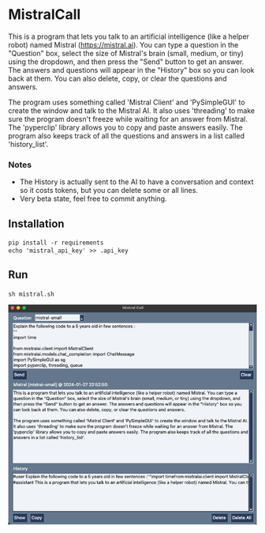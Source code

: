 # MistralCall

This is a program that lets you talk to an artificial intelligence (like a helper robot) named Mistral (https://mistral.ai). You can type a question in the "Question" box, select the size of Mistral's brain (small, medium, or tiny) using the dropdown, and then press the "Send" button to get an answer. The answers and questions will appear in the "History" box so you can look back at them. You can also delete, copy, or clear the questions and answers.

The program uses something called 'Mistral Client' and 'PySimpleGUI' to create the window and talk to the Mistral AI. It also uses 'threading' to make sure the program doesn't freeze while waiting for an answer from Mistral. The 'pyperclip' library allows you to copy and paste answers easily. The program also keeps track of all the questions and answers in a list called 'history_list'.

### Notes
- The History is actually sent to the AI to have a conversation and context so it costs tokens, but you can delete some or all lines.
- Very beta state, feel free to commit anything.

## Installation
```
pip install -r requirements
echo 'mistral_api_key' >> .api_key
```

## Run
```
sh mistral.sh 
```

![img.png](img.png)
